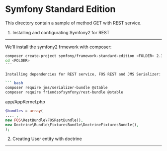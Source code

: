 Symfony Standard Edition
========================

This directory contain a sample of method GET with REST service.

1) Installing and configurating Symfony2 for REST
-------------------------------------------------

We'll install the symfony2 frmework with composer:

``` bash
composer create-project symfony/framework-standard-edition <FOLDER> 2.3.6
cd <FOLDER>
´´´

Installing dependencies for REST service, FOS REST and JMS Serializer:

``` bash
composer require jms/serializer-bundle @stable
composer require friendsofsymfony/rest-bundle @stable
```
app/AppKernel.php
``` php
$bundles = array(
.... ,
new FOS\RestBundle\FOSRestBundle(),
new Doctrine\Bundle\FixturesBundle\DoctrineFixturesBundle(),
);
```

2) Creating User entity with doctrine
-------------------------------------
